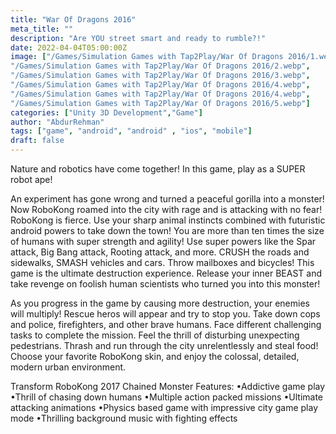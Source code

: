 ```yaml
---
title: "War Of Dragons 2016"
meta_title: ""
description: "Are YOU street smart and ready to rumble?!"
date: 2022-04-04T05:00:00Z
image: ["/Games/Simulation Games with Tap2Play/War Of Dragons 2016/1.webp",
"/Games/Simulation Games with Tap2Play/War Of Dragons 2016/2.webp",
"/Games/Simulation Games with Tap2Play/War Of Dragons 2016/3.webp",
"/Games/Simulation Games with Tap2Play/War Of Dragons 2016/4.webp",
"/Games/Simulation Games with Tap2Play/War Of Dragons 2016/4.webp",
"/Games/Simulation Games with Tap2Play/War Of Dragons 2016/5.webp"]
categories: ["Unity 3D Development","Game"]
author: "AbdurRehman"
tags: ["game", "android", "android" , "ios", "mobile"]
draft: false
---
```


Nature and robotics have come together! In this game, play as a SUPER robot ape!

An experiment has gone wrong and turned a peaceful gorilla into a monster! Now RoboKong roamed into the city with rage and is attacking with no fear! RoboKong is fierce. Use your sharp animal instincts combined with futuristic android powers to take down the town! You are more than ten times the size of humans with super strength and agility! Use super powers like the Spar attack, Big Bang attack, Rooting attack, and more. CRUSH the roads and sidewalks, SMASH vehicles and cars. Throw mailboxes and bicycles! This game is the ultimate destruction experience. Release your inner BEAST and take revenge on foolish human scientists who turned you into this monster!

As you progress in the game by causing more destruction, your enemies will multiply! Rescue heros will appear and try to stop you. Take down cops and police, firefighters, and other brave humans. Face different challenging tasks to complete the mission. Feel the thrill of disturbing unexpecting pedestrians. Thrash and run through the city unrelentlessly and steal food! Choose your favorite RoboKong skin, and enjoy the colossal, detailed, modern urban environment.


Transform RoboKong 2017 Chained Monster Features:
•Addictive game play
•Thrill of chasing down humans
•Multiple action packed missions
•Ultimate attacking animations
•Physics based game with impressive city game play mode
•Thrilling background music with fighting effects
